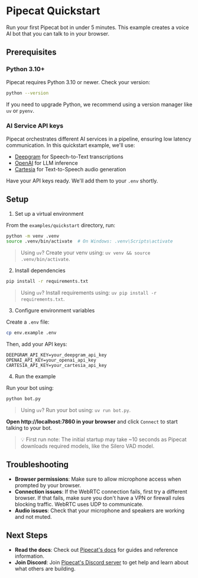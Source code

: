 # Pipecat Quickstart

Run your first Pipecat bot in under 5 minutes. This example creates a voice AI bot that you can talk to in your browser.

## Prerequisites

### Python 3.10+

Pipecat requires Python 3.10 or newer. Check your version:

```bash
python --version
```

If you need to upgrade Python, we recommend using a version manager like `uv` or `pyenv`.

### AI Service API keys

Pipecat orchestrates different AI services in a pipeline, ensuring low latency communication. In this quickstart example, we'll use:

- [Deepgram](https://console.deepgram.com/signup) for Speech-to-Text transcriptions
- [OpenAI](https://auth.openai.com/create-account) for LLM inference
- [Cartesia](https://play.cartesia.ai/sign-up) for Text-to-Speech audio generation

Have your API keys ready. We'll add them to your `.env` shortly.

## Setup

1. Set up a virtual environment

From the `examples/quickstart` directory, run:

```bash
python -m venv .venv
source .venv/bin/activate  # On Windows: .venv\Scripts\activate
```

> Using `uv`? Create your venv using: `uv venv && source .venv/bin/activate`.

2. Install dependencies

```bash
pip install -r requirements.txt
```

> Using `uv`? Install requirements using: `uv pip install -r requirements.txt`.

3. Configure environment variables

Create a `.env` file:

```bash
cp env.example .env
```

Then, add your API keys:

```
DEEPGRAM_API_KEY=your_deepgram_api_key
OPENAI_API_KEY=your_openai_api_key
CARTESIA_API_KEY=your_cartesia_api_key
```

4. Run the example

Run your bot using:

```bash
python bot.py
```

> Using `uv`? Run your bot using: `uv run bot.py`.

**Open http://localhost:7860 in your browser** and click `Connect` to start talking to your bot.

> 💡 First run note: The initial startup may take ~10 seconds as Pipecat downloads required models, like the Silero VAD model.

## Troubleshooting

- **Browser permissions**: Make sure to allow microphone access when prompted by your browser.
- **Connection issues**: If the WebRTC connection fails, first try a different browser. If that fails, make sure you don't have a VPN or firewall rules blocking traffic. WebRTC uses UDP to communicate.
- **Audio issues**: Check that your microphone and speakers are working and not muted.

## Next Steps

- **Read the docs**: Check out [Pipecat's docs](https://docs.pipecat.ai/) for guides and reference information.
- **Join Discord**: Join [Pipecat's Discord server](https://discord.gg/pipecat) to get help and learn about what others are building.
